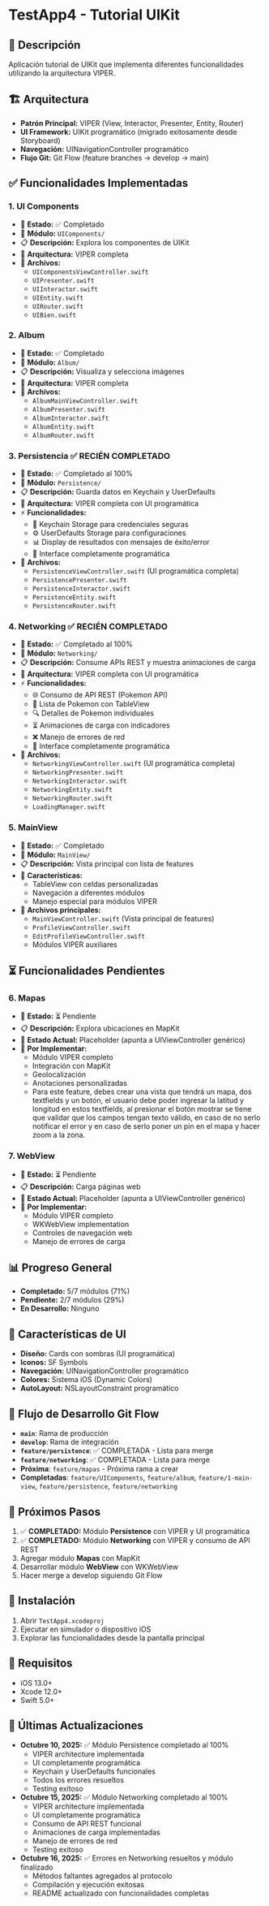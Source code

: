 # TestApp4 - Tutorial UIKit

## 📱 Descripción
Aplicación tutorial de UIKit que implementa diferentes funcionalidades utilizando la arquitectura VIPER.

## 🏗️ Arquitectura
- **Patrón Principal:** VIPER (View, Interactor, Presenter, Entity, Router)
- **UI Framework:** UIKit programático (migrado exitosamente desde Storyboard)
- **Navegación:** UINavigationController programático
- **Flujo Git:** Git Flow (feature branches → develop → main)

## ✅ Funcionalidades Implementadas

### 1. **UI Components** 
- 🎯 **Estado:** ✅ Completado
- 📁 **Módulo:** `UIComponents/`
- 📋 **Descripción:** Explora los componentes de UIKit
- 🔧 **Arquitectura:** VIPER completa
- 📄 **Archivos:**
  - `UIComponentsViewController.swift`
  - `UIPresenter.swift`
  - `UIInteractor.swift`
  - `UIEntity.swift`
  - `UIRouter.swift`
  - `UIBien.swift`

### 2. **Album**
- 🎯 **Estado:** ✅ Completado
- 📁 **Módulo:** `Album/`
- 📋 **Descripción:** Visualiza y selecciona imágenes
- 🔧 **Arquitectura:** VIPER completa
- 📄 **Archivos:**
  - `AlbumMainViewController.swift`
  - `AlbumPresenter.swift`
  - `AlbumInteractor.swift`
  - `AlbumEntity.swift`
  - `AlbumRouter.swift`

### 3. **Persistencia** ✅ RECIÉN COMPLETADO
- 🎯 **Estado:** ✅ Completado al 100%
- 📁 **Módulo:** `Persistence/`
- 📋 **Descripción:** Guarda datos en Keychain y UserDefaults
- 🔧 **Arquitectura:** VIPER completa con UI programática
- ⚡ **Funcionalidades:**
  - 🔐 Keychain Storage para credenciales seguras
  - ⚙️ UserDefaults Storage para configuraciones
  - 📊 Display de resultados con mensajes de éxito/error
  - 🎯 Interface completamente programática
- 📄 **Archivos:**
  - `PersistenceViewController.swift` (UI programática completa)
  - `PersistencePresenter.swift`
  - `PersistenceInteractor.swift`
  - `PersistenceEntity.swift`
  - `PersistenceRouter.swift`

### 4. **Networking** ✅ RECIÉN COMPLETADO
- 🎯 **Estado:** ✅ Completado al 100%
- 📁 **Módulo:** `Networking/`
- 📋 **Descripción:** Consume APIs REST y muestra animaciones de carga
- 🔧 **Arquitectura:** VIPER completa con UI programática
- ⚡ **Funcionalidades:**
  - 🌐 Consumo de API REST (Pokemon API)
  - 📱 Lista de Pokemon con TableView
  - 🔍 Detalles de Pokemon individuales
  - ⏳ Animaciones de carga con indicadores
  - ❌ Manejo de errores de red
  - 🎯 Interface completamente programática
- 📄 **Archivos:**
  - `NetworkingViewController.swift` (UI programática completa)
  - `NetworkingPresenter.swift`
  - `NetworkingInteractor.swift`
  - `NetworkingEntity.swift`
  - `NetworkingRouter.swift`
  - `LoadingManager.swift`

### 5. **MainView**
- 🎯 **Estado:** ✅ Completado
- 📁 **Módulo:** `MainView/`
- 📋 **Descripción:** Vista principal con lista de features
- 🔧 **Características:**
  - TableView con celdas personalizadas
  - Navegación a diferentes módulos
  - Manejo especial para módulos VIPER
- 📄 **Archivos principales:**
  - `MainViewController.swift` (Vista principal de features)
  - `ProfileViewController.swift`
  - `EditProfileViewController.swift`
  - Módulos VIPER auxiliares

## ⏳ Funcionalidades Pendientes

### 6. **Mapas**
- 🎯 **Estado:** ⏳ Pendiente
- 📋 **Descripción:** Explora ubicaciones en MapKit
- 🔧 **Estado Actual:** Placeholder (apunta a UIViewController genérico)
- 📝 **Por Implementar:**
  - Módulo VIPER completo
  - Integración con MapKit
  - Geolocalización
  - Anotaciones personalizadas
  - Para este feature, debes crear una vista que tendrá un mapa, dos textfields y un botón, el
    usuario debe poder ingresar la latitud y longitud en estos textfields, al presionar el botón
    mostrar se tiene que validar que los campos tengan texto válido, en caso de no serlo notificar
    el error y en caso de serlo poner un pin en el mapa y hacer zoom a la zona.

### 7. **WebView**
- 🎯 **Estado:** ⏳ Pendiente
- 📋 **Descripción:** Carga páginas web
- 🔧 **Estado Actual:** Placeholder (apunta a UIViewController genérico)
- 📝 **Por Implementar:**
  - Módulo VIPER completo
  - WKWebView implementation
  - Controles de navegación web
  - Manejo de errores de carga

## 📊 Progreso General
- **Completado:** 5/7 módulos (71%)
- **Pendiente:** 2/7 módulos (29%)
- **En Desarrollo:** Ninguno

## 🎨 Características de UI
- **Diseño:** Cards con sombras (UI programática)
- **Iconos:** SF Symbols
- **Navegación:** UINavigationController programático
- **Colores:** Sistema iOS (Dynamic Colors)
- **AutoLayout:** NSLayoutConstraint programático

## 🔄 Flujo de Desarrollo Git Flow
- **`main`**: Rama de producción
- **`develop`**: Rama de integración
- **`feature/persistence`**: ✅ COMPLETADA - Lista para merge
- **`feature/networking`**: ✅ COMPLETADA - Lista para merge
- **Próxima**: `feature/mapas` - Próxima rama a crear
- **Completadas**: `feature/UIComponents`, `feature/album`, `feature/1-main-view`, `feature/persistence`, `feature/networking`

## 🚀 Próximos Pasos
1. ✅ **COMPLETADO:** Módulo **Persistence** con VIPER y UI programática
2. ✅ **COMPLETADO:** Módulo **Networking** con VIPER y consumo de API REST
3. Agregar módulo **Mapas** con MapKit 
4. Desarrollar módulo **WebView** con WKWebView
5. Hacer merge a develop siguiendo Git Flow

## 📱 Instalación
1. Abrir `TestApp4.xcodeproj`
2. Ejecutar en simulador o dispositivo iOS
3. Explorar las funcionalidades desde la pantalla principal

## 🔧 Requisitos
- iOS 13.0+
- Xcode 12.0+
- Swift 5.0+

## 🎉 Últimas Actualizaciones
- **Octubre 10, 2025:** ✅ Módulo Persistence completado al 100%
  - VIPER architecture implementada
  - UI completamente programática
  - Keychain y UserDefaults funcionales
  - Todos los errores resueltos
  - Testing exitoso
- **Octubre 15, 2025:** ✅ Módulo Networking completado al 100%
  - VIPER architecture implementada
  - UI completamente programática
  - Consumo de API REST funcional
  - Animaciones de carga implementadas
  - Manejo de errores de red
  - Testing exitoso
- **Octubre 16, 2025:** ✅ Errores en Networking resueltos y módulo finalizado
  - Métodos faltantes agregados al protocolo
  - Compilación y ejecución exitosas
  - README actualizado con funcionalidades completas
